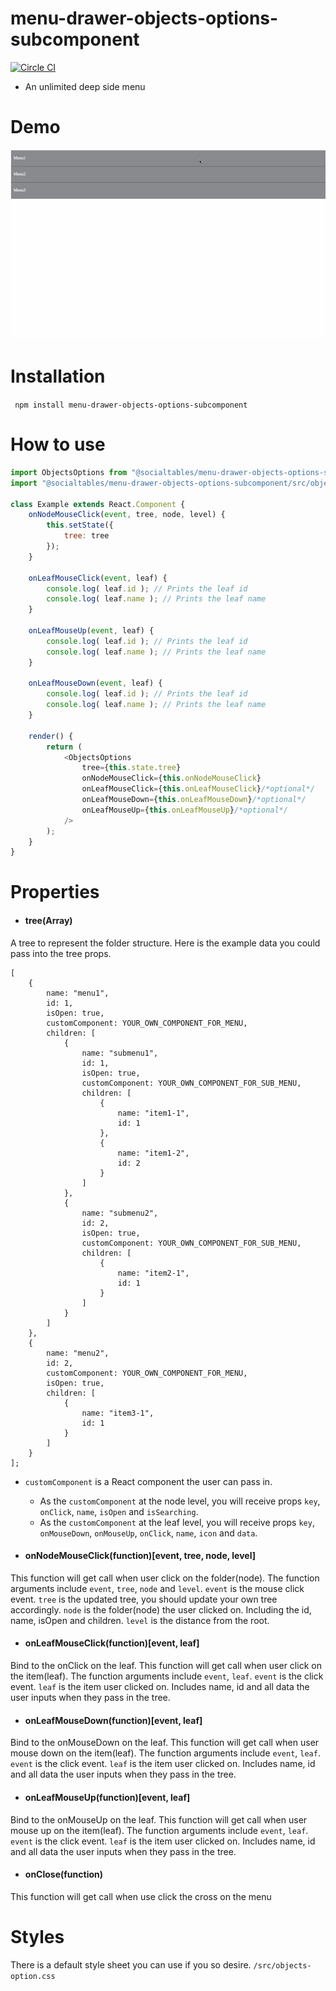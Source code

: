 # menu-drawer-objects-options-subcomponent

[![Circle CI](https://circleci.com/gh/socialtables/menu-drawer-objects-options-subcomponent/tree/master.svg?style=svg&circle-token=230aaa396d006f1dc8d875b340834234c4937bbc)](https://circleci.com/gh/socialtables/menu-drawer-objects-options-subcomponent/tree/master)

* An unlimited deep side menu

# Demo
![Awesome demo](/demo.gif)

# Installation
``` npm install menu-drawer-objects-options-subcomponent```


# How to use

```js
import ObjectsOptions from "@socialtables/menu-drawer-objects-options-subcomponent";
import "@socialtables/menu-drawer-objects-options-subcomponent/src/objects-options.css";

class Example extends React.Component {
	onNodeMouseClick(event, tree, node, level) {
		this.setState({
			tree: tree
		});
	}

	onLeafMouseClick(event, leaf) {
		console.log( leaf.id ); // Prints the leaf id
		console.log( leaf.name ); // Prints the leaf name
	}

	onLeafMouseUp(event, leaf) {
		console.log( leaf.id ); // Prints the leaf id
		console.log( leaf.name ); // Prints the leaf name
	}

	onLeafMouseDown(event, leaf) {
		console.log( leaf.id ); // Prints the leaf id
		console.log( leaf.name ); // Prints the leaf name
	}

	render() {
		return (
			<ObjectsOptions
				tree={this.state.tree}
				onNodeMouseClick={this.onNodeMouseClick}
				onLeafMouseClick={this.onLeafMouseClick}/*optional*/
				onLeafMouseDown={this.onLeafMouseDown}/*optional*/
				onLeafMouseUp={this.onLeafMouseUp}/*optional*/
			/>
		);
	}
}
```


# Properties


* #### tree(Array)

A tree to represent the folder structure.
Here is the example data you could pass into the tree props.
```
[
	{
		name: "menu1",
		id: 1,
		isOpen: true,
		customComponent: YOUR_OWN_COMPONENT_FOR_MENU,
		children: [
			{
				name: "submenu1",
				id: 1,
				isOpen: true,
				customComponent: YOUR_OWN_COMPONENT_FOR_SUB_MENU,
				children: [
					{
						name: "item1-1",
						id: 1
					},
					{
						name: "item1-2",
						id: 2
					}
				]
			},
			{
				name: "submenu2",
				id: 2,
				isOpen: true,
				customComponent: YOUR_OWN_COMPONENT_FOR_SUB_MENU,
				children: [
					{
						name: "item2-1",
						id: 1
					}
				]
			}
		]
	},
	{
		name: "menu2",
		id: 2,
		customComponent: YOUR_OWN_COMPONENT_FOR_MENU,
		isOpen: true,
		children: [
			{
				name: "item3-1",
				id: 1
			}
		]
	}
];
```
  * `customComponent` is a React component the user can pass in.
    * As the `customComponent` at the node level, you will receive props `key`,  `onClick`, `name`, `isOpen` and `isSearching`.
	* As the `customComponent` at the leaf level, you will receive props `key`, `onMouseDown`, `onMouseUp`, `onClick`, `name`, `icon` and `data`.

* #### onNodeMouseClick(function)[event, tree, node, level]
This function will get call when user click on the folder(node).
The function arguments include ```event```, ```tree```, ```node``` and ```level```.
```event``` is the mouse click event.
```tree``` is the updated tree, you should update your own tree accordingly.
```node``` is the folder(node) the user clicked on. Including the id, name, isOpen and children.
```level``` is the distance from the root.


* #### onLeafMouseClick(function)[event, leaf]
Bind to the onClick on the leaf.
This function will get call when user click on the item(leaf).
The function arguments include ```event```, ```leaf```.
```event``` is the click event.
```leaf``` is the item user clicked on. Includes name, id and all data the user inputs when they pass in the tree.


* #### onLeafMouseDown(function)[event, leaf]
Bind to the onMouseDown on the leaf.
This function will get call when user mouse down on the item(leaf).
The function arguments include ```event```, ```leaf```.
```event``` is the click event.
```leaf``` is the item user clicked on. Includes name, id and all data the user inputs when they pass in the tree.


* #### onLeafMouseUp(function)[event, leaf]
Bind to the onMouseUp on the leaf.
This function will get call when user mouse up on the item(leaf).
The function arguments include ```event```, ```leaf```.
```event``` is the click event.
```leaf``` is the item user clicked on. Includes name, id and all data the user inputs when they pass in the tree.

* #### onClose(function)
This function will get call when use click the cross on the menu

# Styles
There is a default style sheet you can use if you so desire.
`/src/objects-option.css`
